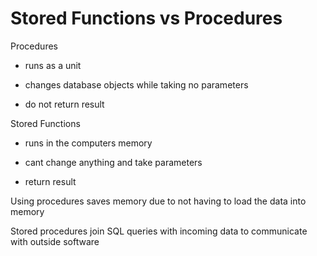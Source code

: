 # Stored Functions vs Procedures
Procedures 

*   runs as a unit
    
*   changes database objects while taking no parameters
    
*   do not return result
    

Stored Functions 

*   runs in the computers memory
    
*   cant change anything and take parameters
    
*   return result
    

Using procedures saves memory due to not having to load the data into memory

Stored procedures join SQL queries with incoming data to communicate with outside software